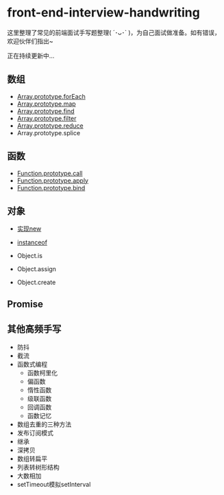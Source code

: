 # front-end-interview-handwriting
这里整理了常见的前端面试手写题整理( ´･ᴗ･` )，为自己面试做准备。如有错误，欢迎伙伴们指出~

正在持续更新中...

## 数组
- [Array.prototype.forEach](https://github.com/luoxy0518/front-end-interview-handwriting/tree/master/array/forEach.md)
- [Array.prototype.map](https://github.com/luoxy0518/front-end-interview-handwriting/tree/master/array/map.md)
- [Array.prototype.find](https://github.com/luoxy0518/front-end-interview-handwriting/tree/master/array/find.md)
- [Array.prototype.filter](https://github.com/luoxy0518/front-end-interview-handwriting/tree/master/array/filter.md)
- [Array.prototype.reduce](https://github.com/luoxy0518/front-end-interview-handwriting/tree/master/array/reduce.md)
- Array.prototype.splice 

## 函数
- [Function.prototype.call](https://github.com/luoxy0518/front-end-interview-handwriting/tree/master/function/call.md)
- [Function.prototype.apply](https://github.com/luoxy0518/front-end-interview-handwriting/tree/master/function/apply.md)
- [Function.prototype.bind](https://github.com/luoxy0518/front-end-interview-handwriting/tree/master/function/bind.md)

## 对象
- [实现new](https://github.com/luoxy0518/front-end-interview-handwriting/tree/master/object/new.md)
- [instanceof](https://github.com/luoxy0518/front-end-interview-handwriting/tree/master/object/instanceof.md)

- Object.is
- Object.assign  
- Object.create


## Promise

## 其他高频手写
- 防抖
- 截流
- 函数式编程
  - 函数柯里化
  - 偏函数
  - 惰性函数
  - 级联函数
  - 回调函数
  - 函数记忆  
- 数组去重的三种方法
- 发布订阅模式
- 继承
- 深拷贝
- 数组转扁平
- 列表转树形结构
- 大数相加
- setTimeout模拟setInterval

